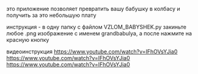 это приложение позволяет превратить вашу бабушку в колбасу и получить за это небольшую плату

инструкция - в одну папку с файлом VZLOM_BABYSHEK.py закиньте любое .png изображение с именем grandbabulya, а после нажмите на красную кнопку 

видеоинструкция  https://www.youtube.com/watch?v=IFhOVsYJia0
                 https://www.youtube.com/watch?v=IFhOVsYJia0
                 https://www.youtube.com/watch?v=IFhOVsYJia0
